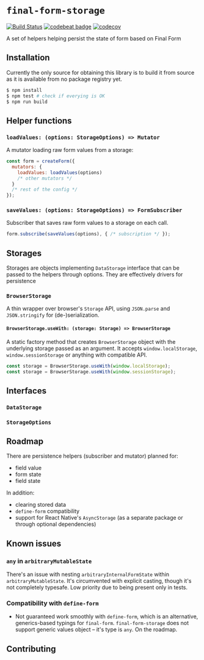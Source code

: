 # `final-form-storage`

[![Build Status](https://travis-ci.org/phoulgaux/final-form-storage.svg?branch=master)](https://travis-ci.org/phoulgaux/final-form-storage)
[![codebeat badge](https://codebeat.co/badges/6c460a92-0ba0-4e4a-a104-3c5209ee8ddc)](https://codebeat.co/projects/github-com-phoulgaux-final-form-storage-master)
[![codecov](https://codecov.io/gh/phoulgaux/final-form-storage/branch/master/graph/badge.svg)](https://codecov.io/gh/phoulgaux/final-form-storage)

A set of helpers helping persist the state of form based on Final Form

## Installation

Currently the only source for obtaining this library is to build it from source as it is available from no package registry yet.

```bash
$ npm install
$ npm test # check if everying is OK
$ npm run build
```

## Helper functions

### `loadValues: (options: StorageOptions) => Mutator`
A mutator loading raw form values from a storage:

```js
const form = createForm({
  mutators: {
    loadValues: loadValues(options)
    /* other mutators */
  }
  /* rest of the config */
});
```

### `saveValues: (options: StorageOptions) => FormSubscriber`
Subscriber that saves raw form values to a storage on each call.

```js
form.subscribe(saveValues(options), { /* subscription */ });
```

## Storages
Storages are objects implementing `DataStorage` interface that can be passed to the helpers through options. They are effectively drivers for persistence

### `BrowserStorage`
A thin wrapper over browser's `Storage` API, using `JSON.parse` and `JSON.stringify` for (de-)serialization.

#### `BrowserStorage.useWith: (storage: Storage) => BrowserStorage`
A static factory method that creates `BrowserStorage` object with the underlying storage passed as an argument. It accepts `window.localStorage`, `window.sessionStorage` or anything with compatible API.

```js
const storage = BrowserStorage.useWith(window.localStorage);
const storage = BrowserStorage.useWith(window.sessionStorage);
```

## Interfaces

### `DataStorage`

### `StorageOptions`

## Roadmap

There are persistence helpers (subscriber and mutator) planned for:

* field value
* form state
* field state

In addition:

* clearing stored data
* `define-form` compatibility
* support for React Native's `AsyncStorage` (as a separate package or through optional dependencies)

## Known issues

### `any` in `arbitraryMutableState`
There's an issue with nesting `arbitraryInternalFormState` within `arbitraryMutableState`. It's circumvented with explicit casting, though it's not completely typesafe. Low priority due to being present only in tests.

### Compatibility with `define-form`
* Not guaranteed work smoothly with `define-form`, which is an alternative, generics-based typings for `final-form`. `final-form-storage` does not support generic values object – it's type is `any`. On the roadmap.

## Contributing
